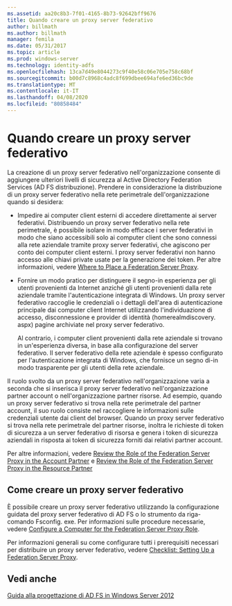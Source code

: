 ```yaml
---
ms.assetid: aa20c8b3-7f01-4165-8b73-92642bff9676
title: Quando creare un proxy server federativo
author: billmath
ms.author: billmath
manager: femila
ms.date: 05/31/2017
ms.topic: article
ms.prod: windows-server
ms.technology: identity-adfs
ms.openlocfilehash: 13ca7d49e8044273c9f40e58c06e705e758c68bf
ms.sourcegitcommit: b00d7c8968c4adc8f699dbee694afe6ed36bc9de
ms.translationtype: MT
ms.contentlocale: it-IT
ms.lasthandoff: 04/08/2020
ms.locfileid: "80858484"
---
```

# <a name="when-to-create-a-federation-server-proxy"></a>Quando creare un proxy server federativo

La creazione di un proxy server federativo nell'organizzazione consente di aggiungere ulteriori livelli di sicurezza al Active Directory Federation Services \(AD FS distribuzione\). Prendere in considerazione la distribuzione di un proxy server federativo nella rete perimetrale dell'organizzazione quando si desidera:  
  
-   Impedire ai computer client esterni di accedere direttamente ai server federativi. Distribuendo un proxy server federativo nella rete perimetrale, è possibile isolare in modo efficace i server federativi in modo che siano accessibili solo ai computer client che sono connessi alla rete aziendale tramite proxy server federativi, che agiscono per conto dei computer client esterni. I proxy server federativi non hanno accesso alle chiavi private usate per la generazione dei token. Per altre informazioni, vedere [Where to Place a Federation Server Proxy](Where-to-Place-a-Federation-Server-Proxy.md).  
  
-   Fornire un modo pratico per distinguere il segno\-in esperienza per gli utenti provenienti da Internet anziché gli utenti provenienti dalla rete aziendale tramite l'autenticazione integrata di Windows. Un proxy server federativo raccoglie le credenziali o i dettagli dell'area di autenticazione principale dai computer client Internet utilizzando l'individuazione di accesso, disconnessione e provider di identità \(homerealmdiscovery. aspx\) pagine archiviate nel proxy server federativo.  
  
    Al contrario, i computer client provenienti dalla rete aziendale si trovano in un'esperienza diversa, in base alla configurazione del server federativo. Il server federativo della rete aziendale è spesso configurato per l'autenticazione integrata di Windows, che fornisce un segno di\-in modo trasparente per gli utenti della rete aziendale.  
  
Il ruolo svolto da un proxy server federativo nell'organizzazione varia a seconda che si inserisca il proxy server federativo nell'organizzazione partner account o nell'organizzazione partner risorse. Ad esempio, quando un proxy server federativo si trova nella rete perimetrale del partner account, il suo ruolo consiste nel raccogliere le informazioni sulle credenziali utente dai client del browser. Quando un proxy server federativo si trova nella rete perimetrale del partner risorse, inoltra le richieste di token di sicurezza a un server federativo di risorsa e genera i token di sicurezza aziendali in risposta ai token di sicurezza forniti dai relativi partner account.  
  
Per altre informazioni, vedere [Review the Role of the Federation Server Proxy in the Account Partner](Review-the-Role-of-the-Federation-Server-Proxy-in-the-Account-Partner.md) e [Review the Role of the Federation Server Proxy in the Resource Partner](Review-the-Role-of-the-Federation-Server-Proxy-in-the-Resource-Partner.md)  
  
## <a name="how-to-create-a-federation-server-proxy"></a>Come creare un proxy server federativo  
È possibile creare un proxy server federativo utilizzando la configurazione guidata del proxy server federativo di AD FS o lo strumento da riga\-comando Fsconfig. exe. Per informazioni sulle procedure necessarie, vedere [Configure a Computer for the Federation Server Proxy Role](../../ad-fs/deployment/Configure-a-Computer-for-the-Federation-Server-Proxy-Role.md).  
  
Per informazioni generali su come configurare tutti i prerequisiti necessari per distribuire un proxy server federativo, vedere [Checklist: Setting Up a Federation Server Proxy](../../ad-fs/deployment/Checklist--Setting-Up-a-Federation-Server-Proxy.md).  
  
## <a name="see-also"></a>Vedi anche
[Guida alla progettazione di AD FS in Windows Server 2012](AD-FS-Design-Guide-in-Windows-Server-2012.md)
